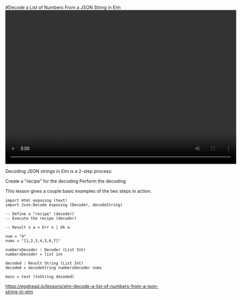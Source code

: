 #Decode a List of Numbers From a JSON String in Elm 
<video width="720" height="480" controls>
    <source src="https://embedwistia-a.akamaihd.net/deliveries/eaf3e5b99f73e46a0cb3c64b143ddf85d7a47c87/file.mp4" type="video/mp4">
</video>

Decoding JSON strings in Elm is a 2-step process:

Create a "recipe" for the decoding
Perform the decoding

This lesson gives a couple basic examples of the two steps in action.

```
import Html exposing (text)
import Json.Decode exposing (Decoder, decodeString)

-- Define a "recipe" (decoder)
-- Execute the recipe (decoder)

-- Result x a = Err x | Ok a

num = "4"
nums = "[1,2,3,4,5,6,7]"

numbersDecoder : Decoder (List Int)
numbersDecoder = list int

decoded : Result String (List Int)
decoded = decodeString numbersDecoder nums

main = text (toString decoded)

```

<https://egghead.io/lessons/elm-decode-a-list-of-numbers-from-a-json-string-in-elm>

